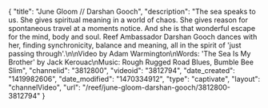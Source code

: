 {
    "title": "June Gloom \/\/ Darshan Gooch",
    "description": "The sea speaks to us. She gives spiritual meaning in a world of chaos. She gives reason for spontaneous travel at a moments notice. And she is that wonderful escape for the mind, body and soul. Reef Ambassador Darshan Gooch dances with her, finding synchronicity, balance and meaning, all in the spirit of 'just passing through'.\n\nVideo by Adam Warmington\nWords: 'The Sea Is My Brother' by Jack Kerouac\nMusic: Rough Rugged Road Blues, Bumble Bee Slim",
    "channelid": "3812800",
    "videoid": "3812794",
    "date_created": "1419982606",
    "date_modified": "1470334912",
    "type": "captivate",
    "layout": "channelVideo",
    "url": "\/reef\/june-gloom-darshan-gooch\/3812800-3812794"
}